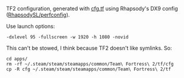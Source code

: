 TF2 configuration, generated with [cfg.tf](https://cfg.tf) using Rhapsody's DX9
config ([RhapsodySL/perfconfig](https://github.com/RhapsodySL/perfconfig)).

Use launch options:

    -dxlevel 95 -fullscreen -w 1920 -h 1080 -novid

This can't be stowed, I think because TF2 doesn't like symlinks. So:

    cd apps/
    rm -rf ~/.steam/steam/steamapps/common/Team\ Fortress\ 2/tf/cfg
    cp -R cfg ~/.steam/steam/steamapps/common/Team\ Fortress\ 2/tf
